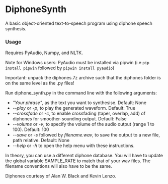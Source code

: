 # DiphoneSynth
A basic object-oriented text-to-speech program using diphone speech synthesis.

### Usage

Requires PyAudio, Numpy, and NLTK.

Note for Windows users: PyAudio must be installed via pipwin (i.e `pip install pipwin` followed by `pipwin install pyaudio`)

Important: unpack the diphones.7z archive such that the diphones folder is on the same level as the .py files!

Run diphone_synth.py in the command line with the following arguments:

- *"Your phrase"*, as the text you want to synthesise. Default: None
- *--play* or *-p*, to play the generated waveform. Default: True
- *--crossfade* or *-c*, to enable crossfading (taper, overlap, add) of diphones for smoother-sounding output. Default: False
- *--volume* or *-v*, to specify the volume of the audio output (range 1 to 100). Default: 100
- *--save* or *-s* followed by *filename.wav*, to save the output to a new file, path relative. Default: None
- *--help* or *-h* to open the help menu with these instructions.


In theory, you can use a different diphone database. You will have to update the global variable SAMPLE_RATE to match that of your wav files. The filename conventions will also have to be the same.

Diphones courtesy of Alan W. Black and Kevin Lenzo.
